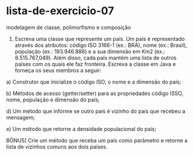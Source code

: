# lista-de-exercicio-07
modelagem de classe, polimorfismo e composição

1) Escreva uma classe que represente um país. Um país é representado através dos atributos: código ISO 3166-1 (ex.: BRA), nome (ex.: Brasil), população (ex.: 193.946.886) e a sua dimensão em Km2 (ex.: 8.515.767,049). Além disso, cada país mantém uma lista de outros países com os quais ele faz fronteira. Escreva a classe em Java e forneça os seus membros a seguir: 

a) Construtor que inicialize o código ISO, o nome e a dimensão do país; 

b) Métodos de acesso (getter/setter) para as propriedades código ISSO, nome, população e dimensão do país; 

d) Um método que informe se outro país é vizinho do país que recebeu a mensagem; 

e) Um método que retorne a densidade populacional do país; 

BÔNUS) Crie um método que receba um país como parâmetro e retorne a lista de vizinhos comuns aos dois países.
